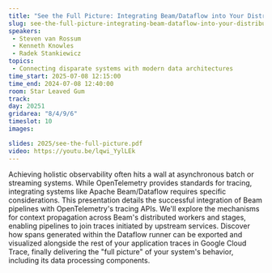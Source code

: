 ```yaml
---
title: "See the Full Picture: Integrating Beam/Dataflow into Your Distributed Traces"
slug: see-the-full-picture-integrating-beam-dataflow-into-your-distributed-traces
speakers:
 - Steven van Rossum
 - Kenneth Knowles
 - Radek Stankiewicz
topics:
 - Connecting disparate systems with modern data architectures
time_start: 2025-07-08 12:15:00
time_end: 2024-07-08 12:40:00
room: Star Leaved Gum
track: 
day: 20251
gridarea: "8/4/9/6"
timeslot: 10
images: 

slides: 2025/see-the-full-picture.pdf
video: https://youtu.be/lqwi_YylLEk
---
```


Achieving holistic observability often hits a wall at asynchronous batch or streaming systems. While OpenTelemetry provides standards for tracing, integrating systems like Apache Beam/Dataflow requires specific considerations. This presentation details the successful integration of Beam pipelines with OpenTelemetry's tracing APIs. We'll explore the mechanisms for context propagation across Beam's distributed workers and stages, enabling pipelines to join traces initiated by upstream services. Discover how spans generated within the Dataflow runner can be exported and visualized alongside the rest of your application traces in Google Cloud Trace, finally delivering the "full picture" of your system's behavior, including its data processing components.